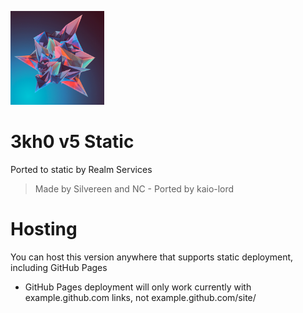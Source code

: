 
<p>
<kbd>
<img height="150px" src="imgs/logo.png">
</kbd>
</p>
<h1>3kh0 v5 Static</h1>
<p>Ported to static by Realm Services</p>

> Made by Silvereen and NC - Ported by kaio-lord

# Hosting
You can host this version anywhere that supports static deployment, including GitHub Pages

- GitHub Pages deployment will only work currently with example.github.com links, not example.github.com/site/
